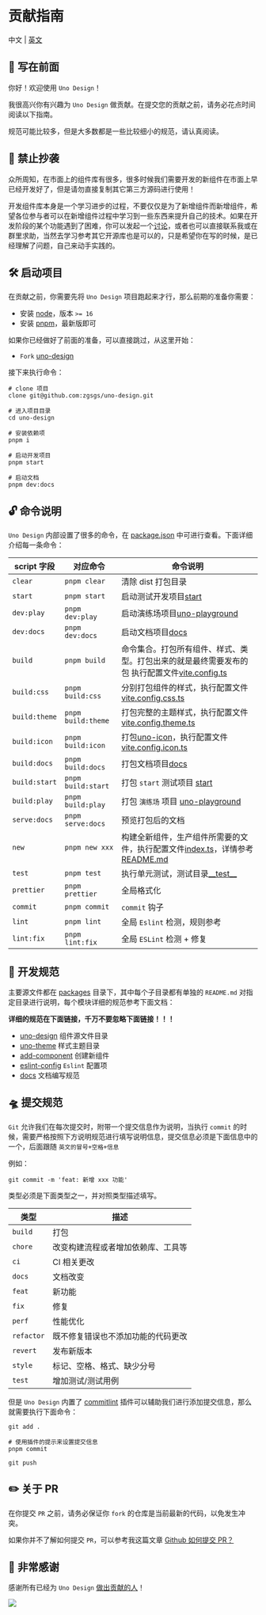 # 贡献指南

中文 | [英文](https://github.com/zgsgs/uno-design/blob/main/CONTRIBUTING.en-US.md)

## 👋 写在前面

你好！欢迎使用 `Uno Design`！

我很高兴你有兴趣为 `Uno Design` 做贡献。在提交您的贡献之前，请务必花点时间阅读以下指南。

规范可能比较多，但是大多数都是一些比较细小的规范，请认真阅读。

## 🚫 禁止抄袭

众所周知，在市面上的组件库有很多，很多时候我们需要开发的新组件在市面上早已经开发好了，但是请勿直接复制其它第三方源码进行使用！

开发组件库本身是一个学习进步的过程，不要仅仅是为了新增组件而新增组件，希望各位参与者可以在新增组件过程中学习到一些东西来提升自己的技术。如果在开发阶段的某个功能遇到了困难，你可以发起一个[讨论](https://github.com/zgsgs/uno-design/discussions)，或者也可以直接联系我或在群里求助，当然去学习参考其它开源库也是可以的，只是希望你在写的时候，是已经理解了问题，自己来动手实践的。

## 🛠️ 启动项目

在贡献之前，你需要先将 `Uno Design` 项目跑起来才行，那么前期的准备你需要：

- 安装 [node](http://nodejs.cn)，版本 `>= 16`
- 安装 [pnpm](https://pnpm.io/zh)，最新版即可

如果你已经做好了前面的准备，可以直接跳过，从这里开始：

- `Fork` [uno-design](https://github.com/zgsgs/uno-design)

接下来执行命令：

```shell
# clone 项目
clone git@github.com:zgsgs/uno-design.git

# 进入项目目录
cd uno-design

# 安装依赖项
pnpm i

# 启动开发项目
pnpm start

# 启动文档
pnpm dev:docs
```

## 🔓 命令说明

`Uno Design` 内部设置了很多的命令，在 [package.json](https://github.com/zgsgs/uno-design/blob/main/package.json) 中可进行查看。下面详细介绍每一条命令：

| script 字段     | 对应命令             | 命令说明                                                                                                                                                                                                                                      |
| --------------- | -------------------- | --------------------------------------------------------------------------------------------------------------------------------------------------------------------------------------------------------------------------------------------- |
| `clear`       | `pnpm clear`       | 清除 dist 打包目录                                                                                                                                                                                                                            |
| `start`       | `pnpm start`       | 启动测试开发项目[start](https://github.com/zgsgs/uno-design/tree/main/start)                                                                                                                                                                   |
| `dev:play`    | `pnpm dev:play`    | 启动演练场项目[uno-playground](https://github.com/zgsgs/uno-design/tree/main/packages/uno-playground)                                                                                                                                          |
| `dev:docs`    | `pnpm dev:docs`    | 启动文档项目[docs](https://github.com/zgsgs/uno-design/tree/main/docs)                                                                                                                                                                         |
| `build`       | `pnpm build`       | 命令集合。打包所有组件、样式、类型。打包出来的就是最终需要发布的包 执行配置文件[vite.config.ts](https://github.com/zgsgs/uno-design/blob/main/vite.config.ts)                                                                                  |
| `build:css`   | `pnpm build:css`   | 分别打包组件的样式，执行配置文件[vite.config.css.ts](https://github.com/zgsgs/uno-design/blob/main/vite.config.css.ts)                                                                                                                         |
| `build:theme` | `pnpm build:theme` | 打包完整的主题样式，执行配置文件[vite.config.theme.ts](https://github.com/zgsgs/uno-design/blob/main/vite.config.theme.ts)                                                                                                                     |
| `build:icon`  | `pnpm build:icon`  | 打包[uno-icon](https://github.com/zgsgs/uno-design/tree/main/packages/uno-icon)，执行配置文件 [vite.config.icon.ts](https://github.com/zgsgs/uno-design/blob/main/vite.config.icon.ts)                                                          |
| `build:docs`  | `pnpm build:docs`  | 打包文档项目[docs](https://github.com/zgsgs/uno-design/tree/main/docs)                                                                                                                                                                         |
| `build:start` | `pnpm build:start` | 打包 `start` 测试项目 [start](https://github.com/zgsgs/uno-design/tree/main/start)                                                                                                                                                           |
| `build:play`  | `pnpm build:play`  | 打包 `演练场` 项目 [uno-playground](https://github.com/zgsgs/uno-design/tree/main/packages/uno-playground)                                                                                                                                   |
| `serve:docs`  | `pnpm serve:docs`  | 预览打包后的文档                                                                                                                                                                                                                              |
| `new`         | `pnpm new xxx`     | 构建全新组件，生产组件所需要的文件，执行配置文件[index.ts](https://github.com/zgsgs/uno-design/blob/main/packages/add-component/index.ts)，详情参考 [README.md](https://github.com/zgsgs/uno-design/blob/main/packages/add-component/README.md) |
| `test`        | `pnpm test`        | 执行单元测试，测试目录[\_\_test\_\_](https://github.com/zgsgs/uno-design/tree/main/packages/uno-design/__test__)                                                                                                                               |
| `prettier`    | `pnpm prettier`    | 全局格式化                                                                                                                                                                                                                                    |
| `commit`      | `pnpm commit`      | `commit` 钩子                                                                                                                                                                                                                               |
| `lint`        | `pnpm lint`        | 全局 `Eslint` 检测，规则参考 [](https://github.com/zgsgs/uno-design/blob/main/packages/eslint-config/index.js)                                                                                                                            |
| `lint:fix`    | `pnpm lint:fix`    | 全局 `ESLint` 检测 + 修复                                                                                                                                                                                                                   |

## 🚧 开发规范

主要源文件都在 [packages](https://github.com/zgsgs/uno-design/tree/main/packages) 目录下，其中每个子目录都有单独的 `README.md` 对指定目录进行说明，每个模块详细的规范参考下面文档：

**详细的规范在下面链接，千万不要忽略下面链接！！！**

- [uno-design](https://github.com/zgsgs/uno-design/blob/main/packages/uno-design/README.md) 组件源文件目录
- [uno-theme](https://github.com/zgsgs/uno-design/blob/main/packages/uno-theme/README.md) 样式主题目录
- [add-component](https://github.com/zgsgs/uno-design/blob/main/packages/add-component/README.md) 创建新组件
- [eslint-config](https://github.com/zgsgs/uno-design/tree/main/packages/eslint-config/README.md) `Eslint` 配置项
- [docs](https://github.com/zgsgs/uno-design/blob/main/docs/README.md) 文档编写规范

## 🛸 提交规范

`Git` 允许我们在每次提交时，附带一个提交信息作为说明，当执行 `commit` 的时候，需要严格按照下方说明规范进行填写说明信息，提交信息必须是下面信息中的一个，后面跟随 `英文的冒号+空格+信息`

例如：

```shell
git commit -m 'feat: 新增 xxx 功能'
```

类型必须是下面类型之一，并对照类型描述填写。

| 类型         | 描述                               |
| ------------ | ---------------------------------- |
| `build`    | 打包                               |
| `chore`    | 改变构建流程或者增加依赖库、工具等 |
| `ci`       | CI 相关更改                        |
| `docs`     | 文档改变                           |
| `feat`     | 新功能                             |
| `fix`      | 修复                               |
| `perf`     | 性能优化                           |
| `refactor` | 既不修复错误也不添加功能的代码更改 |
| `revert`   | 发布新版本                         |
| `style`    | 标记、空格、格式、缺少分号         |
| `test`     | 增加测试/测试用例                  |

但是 `Uno Design` 内置了 [commitlint](https://github.com/conventional-changelog/commitlint) 插件可以辅助我们进行添加提交信息，那么就需要执行下面命令：

```shell
git add .

# 使用插件的提示来设置提交信息
pnpm commit

git push
```

## ✏️ 关于 PR

在你提交 `PR` 之前，请务必保证你 `fork` 的仓库是当前最新的代码，以免发生冲突。

如果你并不了解如何提交 `PR`，可以参考我这篇文章 [Github 如何提交 PR？](https://juejin.cn/post/7108740596738719751)

## 💌 非常感谢

感谢所有已经为 `Uno Design` [做出贡献的人](https://github.com/zgsgs/uno-design/graphs/contributors)！

<a href="https://github.com/zgsgs/uno-design/graphs/contributors">
  <img src="https://contrib.rocks/image?repo=zgsgs/uno-design" />
</a>
